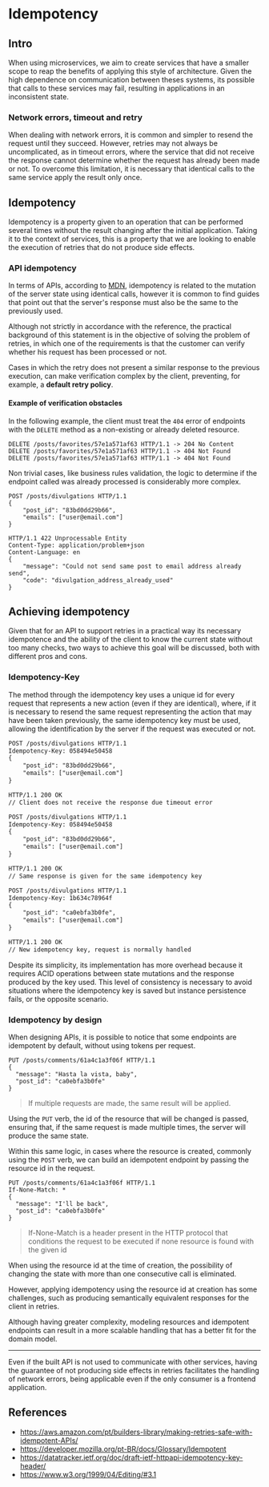 # Idempotency

## Intro

When using microservices, we aim to create services that have a smaller scope to reap the benefits of applying this style of architecture. Given the high dependence on communication between theses systems, its possible that calls to these services may fail, resulting in applications in an inconsistent state.

### Network errors, timeout and retry

When dealing with network errors, it is common and simpler to resend the request until they succeed. However, retries may not always be uncomplicated, as in timeout errors, where the service that did not receive the response cannot determine whether the request has already been made or not. To overcome this limitation, it is necessary that identical calls to the same service apply the result only once.

## Idempotency

Idempotency is a property given to an operation that can be performed several times without the result changing after the initial application. Taking it to the context of services, this is a property that we are looking to enable the execution of retries that do not produce side effects.

### API idempotency

In terms of APIs, according to [MDN](https://developer.mozilla.org/en-US/docs/Glossary/Idempotent), idempotency is related to the mutation of the server state using identical calls, however it is common to find guides that point out that the server's response must also be the same to the previously used.

Although not strictly in accordance with the reference, the practical background of this statement is in the objective of solving the problem of retries, in which one of the requirements is that the customer can verify whether his request has been processed or not.

Cases in which the retry does not present a similar response to the previous execution, can make verification complex by the client, preventing, for example, a **default retry policy**.

#### Example of verification obstacles

In the following example, the client must treat the `404` error of endpoints with the `DELETE` method as a non-existing or already deleted resource.

```
DELETE /posts/favorites/57e1a571af63 HTTP/1.1 -> 204 No Content
DELETE /posts/favorites/57e1a571af63 HTTP/1.1 -> 404 Not Found
DELETE /posts/favorites/57e1a571af63 HTTP/1.1 -> 404 Not Found
```

Non trivial cases, like business rules validation, the logic to determine if the endpoint called was already processed is considerably more complex.

```
POST /posts/divulgations HTTP/1.1
{
	"post_id": "83bd0dd29b66",
	"emails": ["user@email.com"]
}

HTTP/1.1 422 Unprocessable Entity
Content-Type: application/problem+json
Content-Language: en
{
	"message": "Could not send same post to email address already send",
	"code": "divulgation_address_already_used"
}
```

## Achieving idempotency

Given that for an API to support retries in a practical way its necessary idempotence and the ability of the client to know the current state without too many checks, two ways to achieve this goal will be discussed, both with different pros and cons.

### Idempotency-Key

The method through the idempotency key uses a unique id for every request that represents a new action (even if they are identical), where, if it is necessary to resend the same request representing the action that may have been taken previously, the same idempotency key must be used, allowing the identification by the server if the request was executed or not.

```txt
POST /posts/divulgations HTTP/1.1
Idempotency-Key: 058494e50458
{
	"post_id": "83bd0dd29b66",
	"emails": ["user@email.com"]
}

HTTP/1.1 200 OK
// Client does not receive the response due timeout error

POST /posts/divulgations HTTP/1.1
Idempotency-Key: 058494e50458
{
	"post_id": "83bd0dd29b66",
	"emails": ["user@email.com"]
}

HTTP/1.1 200 OK
// Same response is given for the same idempotency key

POST /posts/divulgations HTTP/1.1
Idempotency-Key: 1b634c78964f
{
	"post_id": "ca0ebfa3b0fe",
	"emails": ["user@email.com"]
}

HTTP/1.1 200 OK
// New idempotency key, request is normally handled
```

Despite its simplicity, its implementation has more overhead because it requires ACID operations between state mutations and the response produced by the key used. This level of consistency is necessary to avoid situations where the idempotency key is saved but instance persistence fails, or the opposite scenario.

### Idempotency by design

When designing APIs, it is possible to notice that some endpoints are idempotent by default, without using tokens per request.

```
PUT /posts/comments/61a4c1a3f06f HTTP/1.1
{
  "message": "Hasta la vista, baby",
  "post_id": "ca0ebfa3b0fe"
}
```

> If multiple requests are made, the same result will be applied.

Using the `PUT` verb, the id of the resource that will be changed is passed, ensuring that, if the same request is made multiple times, the server will produce the same state.

Within this same logic, in cases where the resource is created, commonly using the `POST` verb, we can build an idempotent endpoint by passing the resource id in the request.

```
PUT /posts/comments/61a4c1a3f06f HTTP/1.1
If-None-Match: *
{
  "message": "I'll be back",
  "post_id": "ca0ebfa3b0fe"
}
```

> If-None-Match is a header present in the HTTP protocol that conditions the request to be executed if none resource is found with the given id

When using the resource id at the time of creation, the possibility of changing the state with more than one consecutive call is eliminated.

However, applying idempotency using the resource id at creation has some challenges, such as producing semantically equivalent responses for the client in retries.

Although having greater complexity, modeling resources and idempotent endpoints can result in a more scalable handling that has a better fit for the domain model.

---

Even if the built API is not used to communicate with other services, having the guarantee of not producing side effects in retries facilitates the handling of network errors, being applicable even if the only consumer is a frontend application.

## References

- https://aws.amazon.com/pt/builders-library/making-retries-safe-with-idempotent-APIs/
- https://developer.mozilla.org/pt-BR/docs/Glossary/Idempotent
- https://datatracker.ietf.org/doc/draft-ietf-httpapi-idempotency-key-header/
- https://www.w3.org/1999/04/Editing/#3.1
